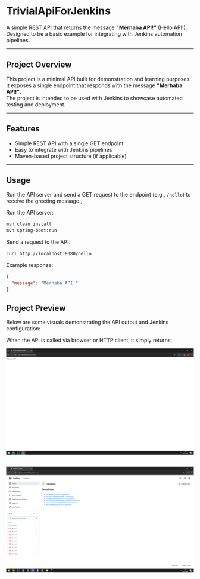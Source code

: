 # TrivialApiForJenkins

A simple REST API that returns the message **"Merhaba API!"** (Hello API!).  
Designed to be a basic example for integrating with Jenkins automation pipelines.

---

## Project Overview

This project is a minimal API built for demonstration and learning purposes.  
It exposes a single endpoint that responds with the message **"Merhaba API!"**.  
The project is intended to be used with Jenkins to showcase automated testing and deployment.

---

## Features

- Simple REST API with a single GET endpoint  
- Easy to integrate with Jenkins pipelines  
- Maven-based project structure (if applicable)  

---



## Usage

Run the API server and send a GET request to the endpoint (e.g., `/hello`) to receive the greeting message.,

Run the API server:

```bash
mvn clean install
mvn spring-boot:run
```

Send a request to the API:

```bash
curl http://localhost:8080/hello
```

Example response:
```json
{
  "message": "Merhaba API!"
}
```
## Project Preview
Below are some visuals demonstrating the API output and Jenkins configuration:

When the API is called via browser or HTTP client, it simply returns:

![API Output](MerhabaAPI.PNG)





![Jenkins Configuration](successfulconfiguration.PNG)
---




